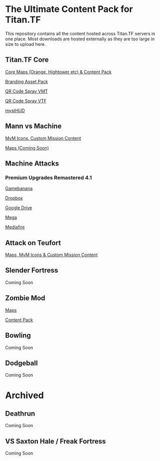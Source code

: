 # The Ultimate Content Pack for Titan.TF
This repository contains all the content hosted across Titan.TF servers in one place. Most downloads are hosted externally as they are too large in size to upload here.

## Titan.TF Core
[Core Maps (Orange, Hightower etc) & Content Pack](https://github.com/TitanTF/Titan-DLC)

[Branding Asset Pack](https://www.dropbox.com/sh/7tz5o6cy5912kkv/AACzrSHxziykO98DD8uYliT1a?dl=0)

[QR Code Spray VMT](https://titan.tf/assets/downloads/sprays/titan-qr.vmt)

[QR Code Spray VTF](https://titan.tf/assets/downloads/sprays/titan-qr.vtf)

[mystHUD](https://mysthud.titan.tf)

## Mann vs Machine
[MvM Icons, Custom Mission Content](https://github.com/TitanTF/Titan-DLC)

[Maps (Coming Soon)](#)

## Machine Attacks
### Premium Upgrades Remastered 4.1
[Gamebanana](https://gamebanana.com/dl/377913)

[Dropbox](https://www.dropbox.com/s/5s9y3slamdn4vw7/premium_upgrade_hud_for_machine_att_6b9c9.rar?dl=0)

[Google Drive](https://drive.google.com/open?id=1UfRiPRcVuzSHepAGogvgqSdUpU6wl6QG)

[Mega](https://mega.nz/#!P4Y0RYYI!NAULgqJ7ydIJw3NmGwnUGStC7tWeZKdKJVul1U0CWJY)

[Mediafire](http://www.mediafire.com/file/qbbq6jhse07kcve/premium_upgrade_hud_for_machine_att_6b9c9.rar)

## Attack on Teufort
[Maps, MvM Icons & Custom Mission Content](https://github.com/AttackOnTeufort/AOT-DLC)

## Slender Fortress
Coming Soon

## Zombie Mod
[Maps](https://mega.nz/file/HwQHWKYB#QJESRbi1ENUhPnTBnNpEhvP56KVddLlq0X0j7yROZaI)

[Content Pack](https://mega.nz/file/mgYzlShZ#a7URt1h3t8Fb9gIyIYZnRBsmB4r0weqVEhhCLKLGNUo)

## Bowling
Coming Soon

## Dodgeball
Coming Soon

# Archived
## Deathrun
Coming Soon

## VS Saxton Hale / Freak Fortress
Coming Soon
